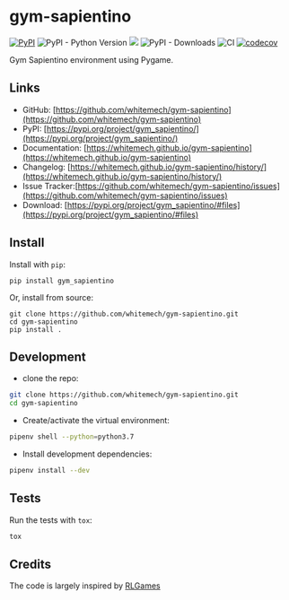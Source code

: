 # gym-sapientino

[![PyPI](https://img.shields.io/pypi/v/gym_sapientino)](https://pypi.org/project/gym_sapientino/)
![PyPI - Python Version](https://img.shields.io/pypi/pyversions/gym_sapientino)
[![](https://img.shields.io/pypi/l/aea)](https://github.com/whitemech/gym-sapientino/blob/master/LICENSE)
![PyPI - Downloads](https://img.shields.io/pypi/dm/gym_sapientino)
![CI](https://github.com/whitemech/gym-sapientino/workflows/CI/badge.svg)
[![codecov](https://codecov.io/gh/whitemech/gym-sapientino/branch/master/graph/badge.svg)](https://codecov.io/gh/whitemech/gym-sapientino)


Gym Sapientino environment using Pygame.

## Links

- GitHub: [https://github.com/whitemech/gym-sapientino](https://github.com/whitemech/gym-sapientino)
- PyPI: [https://pypi.org/project/gym_sapientino/](https://pypi.org/project/gym_sapientino/)
- Documentation: [https://whitemech.github.io/gym-sapientino](https://whitemech.github.io/gym-sapientino)
- Changelog: [https://whitemech.github.io/gym-sapientino/history/](https://whitemech.github.io/gym-sapientino/history/)
- Issue Tracker:[https://github.com/whitemech/gym-sapientino/issues](https://github.com/whitemech/gym-sapientino/issues)
- Download: [https://pypi.org/project/gym_sapientino/#files](https://pypi.org/project/gym_sapientino/#files)


## Install

Install with `pip`:

    pip install gym_sapientino
    
Or, install from source:

    git clone https://github.com/whitemech/gym-sapientino.git
    cd gym-sapientino
    pip install .

## Development

- clone the repo:
```bash
git clone https://github.com/whitemech/gym-sapientino.git
cd gym-sapientino
```
    
- Create/activate the virtual environment:
```bash
pipenv shell --python=python3.7
```

- Install development dependencies:
```bash
pipenv install --dev
```
    
## Tests

Run the tests with `tox`:
```bash
tox
```

## Credits

The code is largely inspired by [RLGames](https://github.com/iocchi/RLGames.git)

